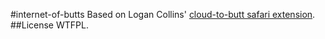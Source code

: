 #internet-of-butts
Based on Logan Collins' [cloud-to-butt safari extension](https://github.com/logancollins/cloud-to-butt-safari).
##License
WTFPL.
